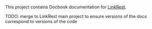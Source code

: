 This project contains Docbook documentation for [LinkRest](http://nhl.github.io/link-rest/). 

TODO: merge to LinkRest main project to ensure versions of the docs correspond to versions of the code